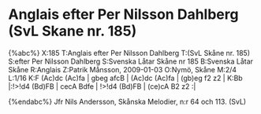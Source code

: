 # Anglais efter Per Nilsson Dahlberg (SvL Skane nr. 185)

{%abc%}
X:185
T:Anglais efter Per Nilsson Dahlberg
T:(SvL Skåne nr. 185)
S:efter Per Nilsson Dahlberg
S:Svenska Låtar Skåne nr 185
B:Svenska Låtar Skåne
R:Anglais
Z:Patrik Månsson, 2009-01-03
O:Nymö, Skåne
M:2/4
L:1/16
K:F
(Ac)dc (Ac)fa | gbeg afcB | (Ac)dc (Ac)fa | (gb)eg f2 z2 |
K:Bb
|:!>!d4 (Bd)FB | cecA Bdfe | !>!d4 (Bd)FB | (ce)cA B2 z2 :|

{%endabc%}
Jfr Nils Andersson, Skånska Melodier, n:r 64 och 113. (SvL)


